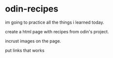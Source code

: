 # odin-recipes

im going to practice all the things i learned today.

create a html page with recipes from odin's project.

incrust images on the page.

put links that works

